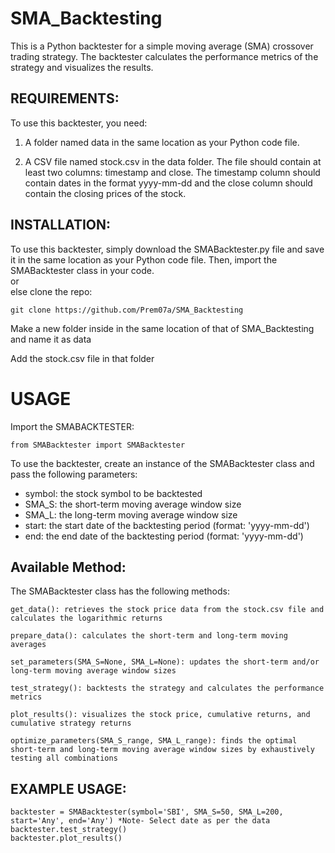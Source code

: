 # SMA_Backtesting
This is a Python backtester for a simple moving average (SMA) crossover trading strategy. The backtester calculates the performance metrics of the strategy and visualizes the results.

## REQUIREMENTS:
To use this backtester, you need:
1. A folder named data in the same location as your Python code file.

2. A CSV file named stock.csv in the data folder. The file should contain at least two columns: timestamp and close. The timestamp column should contain dates in the format yyyy-mm-dd and the close column should contain the closing prices of the stock.

## INSTALLATION:
To use this backtester, simply download the SMABacktester.py file and save it in the same location as your Python code file. Then, import the SMABacktester class in your code.<br>
or <br>
else clone the repo:
```
git clone https://github.com/Prem07a/SMA_Backtesting
```
Make a new folder inside in the same location of that of SMA_Backtesting and name it as data

Add the stock.csv file in that folder
# USAGE

Import the SMABACKTESTER:
```
from SMABacktester import SMABacktester
```
To use the backtester, create an instance of the SMABacktester class and pass the following parameters:

* symbol: the stock symbol to be backtested
* SMA_S: the short-term moving average window size
* SMA_L: the long-term moving average window size
* start: the start date of the backtesting period (format: 'yyyy-mm-dd')
* end: the end date of the backtesting period (format: 'yyyy-mm-dd')

## Available Method:

The SMABacktester class has the following methods:

    get_data(): retrieves the stock price data from the stock.csv file and calculates the logarithmic returns
    
    prepare_data(): calculates the short-term and long-term moving averages
    
    set_parameters(SMA_S=None, SMA_L=None): updates the short-term and/or long-term moving average window sizes
    
    test_strategy(): backtests the strategy and calculates the performance metrics
    
    plot_results(): visualizes the stock price, cumulative returns, and cumulative strategy returns
    
    optimize_parameters(SMA_S_range, SMA_L_range): finds the optimal short-term and long-term moving average window sizes by exhaustively testing all combinations
    
## EXAMPLE USAGE:

```
backtester = SMABacktester(symbol='SBI', SMA_S=50, SMA_L=200, start='Any', end='Any') *Note- Select date as per the data
backtester.test_strategy()
backtester.plot_results()
```
